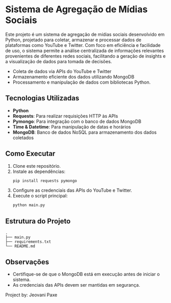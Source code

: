 # Sistema de Agregação de Mídias Sociais
Este projeto é um sistema de agregação de mídias sociais desenvolvido em Python, projetado para coletar, armazenar e processar dados de plataformas como YouTube e Twitter. Com foco em eficiência e facilidade de uso, o sistema permite a análise centralizada de informações relevantes provenientes de diferentes redes sociais, facilitando a geração de insights e a visualização de dados para tomada de decisões.

- Coleta de dados via APIs do YouTube e Twitter
- Armazenamento eficiente dos dados utilizando MongoDB
- Processamento e manipulação de dados com bibliotecas Python.

## Tecnologias Utilizadas

- **Python**
- **Requests**: Para realizar requisições HTTP às APIs
- **Pymongo**: Para integração com o banco de dados MongoDB
- **Time & Datetime**: Para manipulação de datas e horários
- **MongoDB**: Banco de dados NoSQL para armazenamento dos dados coletados

## Como Executar

1. Clone este repositório.
2. Instale as dependências:
    ```bash
    pip install requests pymongo
    ```
3. Configure as credenciais das APIs do YouTube e Twitter.
4. Execute o script principal:
    ```bash
    python main.py
    ```

## Estrutura do Projeto

```
.
├── main.py
├── requirements.txt
└── README.md
```

## Observações

- Certifique-se de que o MongoDB está em execução antes de iniciar o sistema.
- As credenciais das APIs devem ser mantidas em segurança.

Project by: Jeovani Paxe
